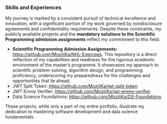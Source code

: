 ### **Skills and Experiences**

My journey is marked by a consistent pursuit of technical excellence and innovation, with a significant portion of my work governed by nondisclosure agreements and confidentiality requirements. Despite these constraints, my publicly available projects and the **mandatory solutions to the Scientific Programming admission assignments** reflect my commitment to this field:

- **Scientific Programming Admission Assignments:** https://github.com/MoziiiKa/NHL-Exercises. This repository is a direct reflection of my capabilities and readiness for the rigorous academic environment of the master’s programme. It showcases my approach to scientific problem-solving, algorithm design, and programming proficiency, underscoring my preparedness for the challenges and opportunities that lie ahead.
- JWT Split Token: https://github.com/MoziiiKa/jwt-split-token
- JWT Envoy Verifier: https://github.com/MoziiiKa/jwt-envoy-verifier
- Data Science Foundations: https://github.com/MoziiiKa/DS-Foundations

These projects, while only a part of my entire portfolio, illustrate my dedication to mastering software development and data science fundamentals.
